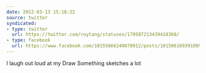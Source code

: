 ```yaml
---
date: 2012-03-13 15:18:22
source: twitter
syndicated:
- type: twitter
  url: https://twitter.com/roytang/statuses/179587213439418368/
- type: facebook
  url: https://www.facebook.com/10155666240078912/posts/10150616939108912
---
```


I laugh out loud at my Draw Something sketches a lot